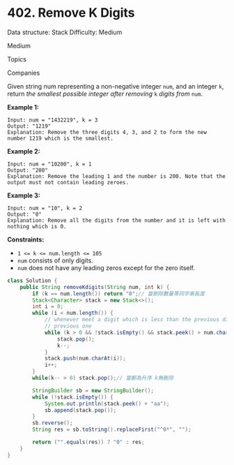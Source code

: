 # 402. Remove K Digits

Data structure: Stack
Difficulty: Medium

Medium

Topics

Companies

Given string num representing a non-negative integer `num`, and an integer `k`, return *the smallest possible integer after removing* `k` *digits from* `num`.

**Example 1:**

```
Input: num = "1432219", k = 3
Output: "1219"
Explanation: Remove the three digits 4, 3, and 2 to form the new number 1219 which is the smallest.

```

**Example 2:**

```
Input: num = "10200", k = 1
Output: "200"
Explanation: Remove the leading 1 and the number is 200. Note that the output must not contain leading zeroes.

```

**Example 3:**

```
Input: num = "10", k = 2
Output: "0"
Explanation: Remove all the digits from the number and it is left with nothing which is 0.

```

**Constraints:**

- `1 <= k <= num.length <= 105`
- `num` consists of only digits.
- `num` does not have any leading zeros except for the zero itself.

```java
class Solution {
    public String removeKdigits(String num, int k) {
        if (k == num.length()) return "0";// 當刪除數量等同字串長度
        Stack<Character> stack = new Stack<>();
        int i = 0;
        while (i < num.length()) {
            // whenever meet a digit which is less than the previous digit, discard the
            // previous one
            while (k > 0 && !stack.isEmpty() && stack.peek() > num.charAt(i)) {
                stack.pop();
                k--;
            }
            stack.push(num.charAt(i));
            i++;
        }
        while(k-- > 0) stack.pop();// 當都為升序 k無刪除

        StringBuilder sb = new StringBuilder();
        while (!stack.isEmpty()) {
            System.out.println(stack.peek() + "aa");
            sb.append(stack.pop());
        }
        sb.reverse();
        String res = sb.toString().replaceFirst("^0*", "");

        return ("".equals(res)) ? "0" : res;
    }
}
```
